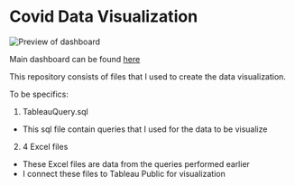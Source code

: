 # Covid Data Visualization

![Preview of dashboard](https://user-images.githubusercontent.com/70278752/150426498-24e97240-4164-4f43-915d-35ebf26134e0.png)

Main dashboard can be found [here](https://public.tableau.com/app/profile/minh.le4374/viz/CovidStatisticsDashboard_16426313445680/Dashboard1)

This repository consists of files that I used to create the data visualization.

To be specifics:
1. TableauQuery.sql
- This sql file contain queries that I used for the data to be visualize
2. 4 Excel files
- These Excel files are data from the queries performed earlier
- I connect these files to Tableau Public for visualization 

